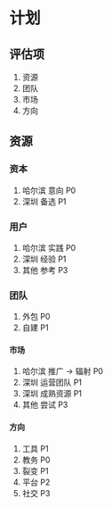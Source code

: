 # 计划

## 评估项

1. 资源
2. 团队
3. 市场
4. 方向

## 资源

### 资本

1. 哈尔滨 意向 P0
2. 深圳 备选 P1

### 用户

1. 哈尔滨 实践 P0
2. 深圳 经验 P1
4. 其他 参考 P3

### 团队

1. 外包 P0
2. 自建 P1

#### 市场

1. 哈尔滨 推广 -> 辐射 P0
2. 深圳 运营团队 P1
3. 深圳 成熟资源 P1
4. 其他 尝试 P3

#### 方向

1. 工具 P1
2. 教务 P0
3. 裂变 P1
4. 平台 P2
5. 社交 P3

